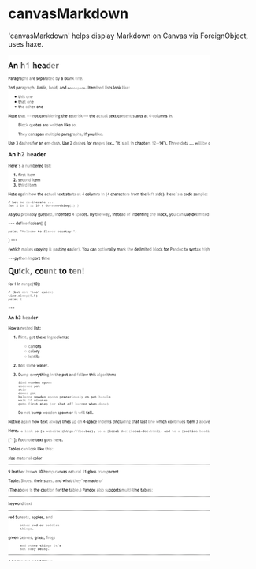 # canvasMarkdown
'canvasMarkdown' helps display Markdown on Canvas via ForeignObject, uses haxe.

![alt tag](https://github.com/nanjizal/canvasMarkdown/blob/master/canvas.png)
